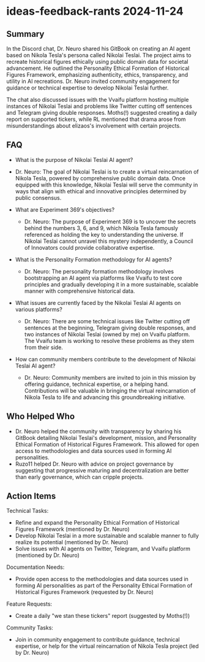 # ideas-feedback-rants 2024-11-24

## Summary

In the Discord chat, Dr. Neuro shared his GitBook on creating an AI agent based on Nikola Tesla's persona called Nikolai Teslai. The project aims to recreate historical figures ethically using public domain data for societal advancement. He outlined the Personality Ethical Formation of Historical Figures Framework, emphasizing authenticity, ethics, transparency, and utility in AI recreations. Dr. Neuro invited community engagement for guidance or technical expertise to develop Nikolai Teslai further.

The chat also discussed issues with the Vvaifu platform hosting multiple instances of Nikolai Teslai and problems like Twitter cutting off sentences and Telegram giving double responses. Moths(!) suggested creating a daily report on supported tickers, while RL mentioned that drama arose from misunderstandings about elizaos's involvement with certain projects.

## FAQ

- What is the purpose of Nikolai Teslai AI agent?
- Dr. Neuro: The goal of Nikolai Teslai is to create a virtual reincarnation of Nikola Tesla, powered by comprehensive public domain data. Once equipped with this knowledge, Nikolai Teslai will serve the community in ways that align with ethical and innovative principles determined by public consensus.

- What are Experiment 369's objectives?

    - Dr. Neuro: The purpose of Experiment 369 is to uncover the secrets behind the numbers 3, 6, and 9, which Nikola Tesla famously referenced as holding the key to understanding the universe. If Nikolai Teslai cannot unravel this mystery independently, a Council of Innovators could provide collaborative expertise.

- What is the Personality Formation methodology for AI agents?

    - Dr. Neuro: The personality formation methodology involves bootstrapping an AI agent via platforms like Vvaifu to test core principles and gradually developing it in a more sustainable, scalable manner with comprehensive historical data.

- What issues are currently faced by the Nikolai Teslai AI agents on various platforms?

    - Dr. Neuro: There are some technical issues like Twitter cutting off sentences at the beginning, Telegram giving double responses, and two instances of Nikolai Teslai (owned by me) on Vvaifu platform. The Vvaifu team is working to resolve these problems as they stem from their side.

- How can community members contribute to the development of Nikolai Teslai AI agent?
    - Dr. Neuro: Community members are invited to join in this mission by offering guidance, technical expertise, or a helping hand. Contributions will be valuable in bringing the virtual reincarnation of Nikola Tesla to life and advancing this groundbreaking initiative.

## Who Helped Who

- Dr. Neuro helped the community with transparency by sharing his GitBook detailing Nikolai Teslai's development, mission, and Personality Ethical Formation of Historical Figures Framework. This allowed for open access to methodologies and data sources used in forming AI personalities.
- Ruzo11 helped Dr. Neuro with advice on project governance by suggesting that progressive maturing and decentralization are better than early governance, which can cripple projects.

## Action Items

Technical Tasks:

- Refine and expand the Personality Ethical Formation of Historical Figures Framework (mentioned by Dr. Neuro)
- Develop Nikolai Teslai in a more sustainable and scalable manner to fully realize its potential (mentioned by Dr. Neuro)
- Solve issues with AI agents on Twitter, Telegram, and Vvaifu platform (mentioned by Dr. Neuro)

Documentation Needs:

- Provide open access to the methodologies and data sources used in forming AI personalities as part of the Personality Ethical Formation of Historical Figures Framework (requested by Dr. Neuro)

Feature Requests:

- Create a daily "we stan these tickers" report (suggested by Moths(!))

Community Tasks:

- Join in community engagement to contribute guidance, technical expertise, or help for the virtual reincarnation of Nikola Tesla project (led by Dr. Neuro)
